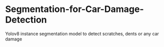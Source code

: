# Segmentation-for-Car-Damage-Detection
Yolov8 instance segmentation model to detect scratches, dents or any car damage
